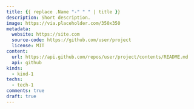 ```yaml
---
title: {{ replace .Name "-" " " | title }}
description: Short description.
image: https://via.placeholder.com/350x350
metadata:
  website: https://site.com
  source-code: https://github.com/user/project
  license: MIT
content:
  url: https://api.github.com/repos/user/project/contents/README.md
  api: github
kinds:
  - kind-1
techs:
  - tech-1
comments: true
draft: true
---
```


